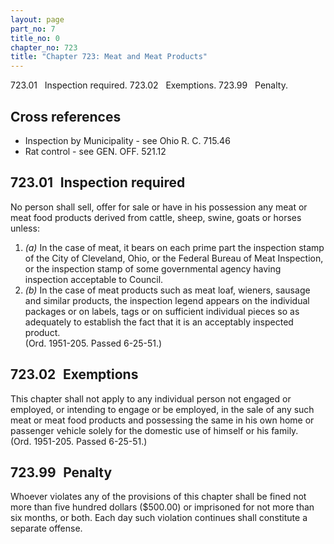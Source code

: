 ```yaml
---
layout: page
part_no: 7
title_no: 0
chapter_no: 723
title: "Chapter 723: Meat and Meat Products"
---
```


723.01   Inspection required.
723.02   Exemptions.
723.99   Penalty.

## Cross references

* Inspection by Municipality - see Ohio R. C. 715.46
* Rat control - see GEN. OFF. 521.12

## 723.01   Inspection required

No person shall sell, offer for sale or have in his possession any meat or
meat food products derived from cattle, sheep, swine, goats or horses unless:

1. _(a)_ In the case of meat, it bears on each prime part the inspection stamp
of the City of Cleveland, Ohio, or the Federal Bureau of Meat Inspection, or
the inspection stamp of some governmental agency having inspection acceptable
to Council.
2. _(b)_ In the case of meat products such as meat loaf, wieners, sausage and
similar products, the inspection legend appears on the individual packages or
on labels, tags or on sufficient individual pieces so as adequately to
establish the fact that it is an acceptably inspected product.  
(Ord. 1951-205. Passed 6-25-51.)

## 723.02   Exemptions

This chapter shall not apply to any individual person not engaged or
employed, or intending to engage or be employed, in the sale of any such meat
or meat food products and possessing the same in his own home or passenger
vehicle solely for the domestic use of himself or his family.  
(Ord. 1951-205. Passed 6-25-51.)

## 723.99   Penalty

Whoever violates any of the provisions of this chapter shall be fined not
more than five hundred dollars ($500.00) or imprisoned for not more than six
months, or both. Each day such violation continues shall constitute a separate
offense.
